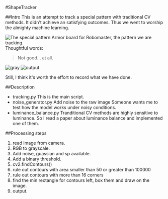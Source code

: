 #ShapeTracker

##Intro
This is an attempt to track a special pattern with traditional CV methods. It didn't achieve an satisfying outcomes. Thus we went to worship the almighty machine learning.

![The special pattern](https://github.com/AzulRadio/OpenCV-ShapeTracker/Resource/armor_board.png)
Armor board for Robomaster, the pattern we are tracking.
<br>
Thoughtful words:
>Not good... at all.

![gray](https://github.com/AzulRadio/OpenCV-ShapeTracker/Resource/demo_gray.png)
![output](https://github.com/AzulRadio/OpenCV-ShapeTracker/Resource/demo_output.png)
<br>

Still, I think it's worth the effort to record what we have done.

##Description
- tracking.py
This is the main script. 
- noise_generator.py
Add noise to the raw image
Someone wants me to test how the model works under noisy conditions.
- luminance_balance.py
Tranditional CV methods are highly sensitive to luminance. So I read a paper about luminance balance and implemented one of them.

##Processing steps
1. read image from camera.
2. RGB to grayscale.
3. Add noise, guassian and sp available.
4. Add a binary threshold.
5. cv2.findContours()
6. rule out contours with area smaller than 50 or greater than 100000
7. rule out contours with more than 16 corners
8. find the min rectangle for contours left, box them and draw on the image.
9. output.